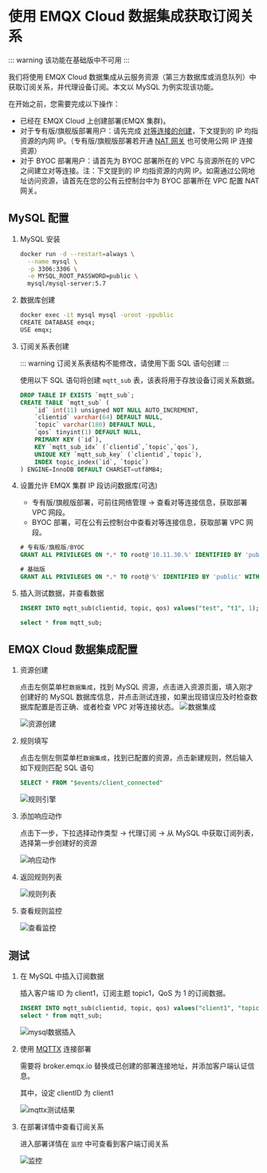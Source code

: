 # 使用 EMQX Cloud 数据集成获取订阅关系

::: warning
该功能在基础版中不可用
:::

我们将使用 EMQX Cloud 数据集成从云服务资源（第三方数据库或消息队列）中获取订阅关系，并代理设备订阅。本文以 MySQL 为例实现该功能。

在开始之前，您需要完成以下操作：

- 已经在 EMQX Cloud 上创建部署(EMQX 集群)。
- 对于专有版/旗舰版部署用户：请先完成 [对等连接的创建](../deployments/vpc_peering.md)，下文提到的 IP 均指资源的内网 IP。（专有版/旗舰版部署若开通 [NAT 网关](../vas/nat-gateway.md) 也可使用公网 IP 连接资源）
- 对于 BYOC 部署用户：请首先为 BYOC 部署所在的 VPC 与资源所在的 VPC 之间建立对等连接。注：下文提到的 IP 均指资源的内网 IP。如需通过公网地址访问资源，请首先在您的公有云控制台中为 BYOC 部署所在 VPC 配置 NAT 网关。

## MySQL 配置

1. MySQL 安装

   ```bash
   docker run -d --restart=always \
     --name mysql \
     -p 3306:3306 \
     -e MYSQL_ROOT_PASSWORD=public \
     mysql/mysql-server:5.7
   ```

2. 数据库创建

   ```bash
   docker exec -it mysql mysql -uroot -ppublic
   CREATE DATABASE emqx;
   USE emqx;
   ```

3. 订阅关系表创建

   ::: warning
   订阅关系表结构不能修改，请使用下面 SQL 语句创建
   :::

   使用以下 SQL 语句将创建 `mqtt_sub` 表，该表将用于存放设备订阅关系数据。

   ```sql
   DROP TABLE IF EXISTS `mqtt_sub`;
   CREATE TABLE `mqtt_sub` (
       `id` int(11) unsigned NOT NULL AUTO_INCREMENT,
       `clientid` varchar(64) DEFAULT NULL,
       `topic` varchar(180) DEFAULT NULL,
       `qos` tinyint(1) DEFAULT NULL,
       PRIMARY KEY (`id`),
       KEY `mqtt_sub_idx` (`clientid`,`topic`,`qos`),
       UNIQUE KEY `mqtt_sub_key` (`clientid`,`topic`),
       INDEX topic_index(`id`, `topic`)
   ) ENGINE=InnoDB DEFAULT CHARSET=utf8MB4;
   ```

4. 设置允许 EMQX 集群 IP 段访问数据库(可选)

   - 专有版/旗舰版部署，可前往网络管理 → 查看对等连接信息，获取部署 VPC 网段。
   - BYOC 部署，可在公有云控制台中查看对等连接信息，获取部署 VPC 网段。

   ```sql
   # 专有版/旗舰版/BYOC
   GRANT ALL PRIVILEGES ON *.* TO root@'10.11.30.%' IDENTIFIED BY 'public' WITH GRANT OPTION;

   # 基础版
   GRANT ALL PRIVILEGES ON *.* TO root@'%' IDENTIFIED BY 'public' WITH GRANT OPTION;
   ```

5. 插入测试数据，并查看数据

   ```sql
   INSERT INTO mqtt_sub(clientid, topic, qos) values("test", "t1", 1);

   select * from mqtt_sub;
   ```

## EMQX Cloud 数据集成配置

1. 资源创建

   点击左侧菜单栏`数据集成`，找到 MySQL 资源，点击进入资源页面，填入刚才创建好的 MySQL 数据库信息，并点击测试连接，如果出现错误应及时检查数据库配置是否正确、或者检查 VPC 对等连接状态。
   ![数据集成](./_assets/data_integrations_get_sub_from_mysql.png)

   ![资源创建](./_assets/get_subs_mysql_create_resource.png)

2. 规则填写

   点击左侧左侧菜单栏`数据集成`，找到已配置的资源，点击新建规则，然后输入如下规则匹配 SQL 语句

   ```sql
   SELECT * FROM "$events/client_connected"
   ```

   ![规则引擎](./_assets/rule_get_subs_mysql.png)

3. 添加响应动作

   点击下一步，下拉选择动作类型 → 代理订阅 → 从 MySQL 中获取订阅列表，选择第一步创建好的资源

   ![响应动作](./_assets/get_subs_mysql_action.png)

4. 返回规则列表

   ![规则列表](./_assets/view_rule_engine_mysql_get_subs.jpeg)

5. 查看规则监控

   ![查看监控](./_assets/view_monitor_mysql_get_subs.png)

## 测试

1. 在 MySQL 中插入订阅数据

   插入客户端 ID 为 client1，订阅主题 topic1，QoS 为 1 的订阅数据。

   ```sql
   INSERT INTO mqtt_sub(clientid, topic, qos) values("client1", "topic1", 1);
   select * from mqtt_sub;
   ```

   ![mysql数据插入](./_assets/insert_get_subs_mysql.png)

2. 使用 [MQTTX](https://mqttx.app/) 连接部署

   需要将 broker.emqx.io 替换成已创建的部署连接地址，并添加客户端认证信息。

   其中，设定 clientID 为 client1

   ![mqttx测试结果](./_assets/connect_mqtt_get_subs_mysql.png)

3. 在部署详情中查看订阅关系

   进入部署详情在 `监控` 中可查看到客户端订阅关系

   ![监控](./_assets/dashboard_get_subs_mysql.png)
